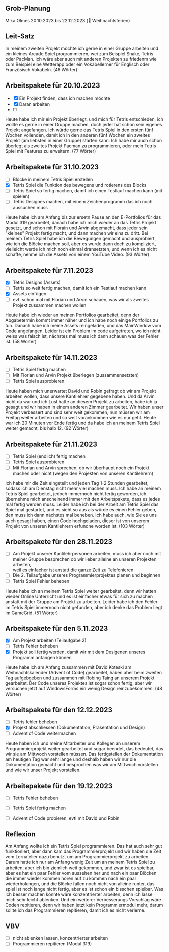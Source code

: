 ## Grob-Planung
Mika Olmes
20.10.2023 bis 22.12.2023 (🎄 Weihnachtsferien)

## Leit-Satz
In meinem zweiten Projekt möchte ich gerne in einer Gruppe arbeiten und ein kleines Arcade Spiel programmieren, wei zum Beispiel Snake, Tetris oder PacMan. Ich wäre aber auch mit anderen Projekten zu friedenm wie zum Beispiel eine Wetterapp oder ein Vokabellerner für Englisch oder Französisch Vokabeln. (46 Wörter)

## Arbeitspakete für 20.10.2023
- [X] Ein Projekt finden, dass ich machen möchte
- [X] Daran arbeiten
- [ ] 

Heute habe ich mir ein Projekt überlegt, und mich für Tetris entschieden, ich wollte es gerne in einer Gruppe machen, doch jeder hat schon sein eigenes Projekt angefangen. Ich würde gerne das Tetris Spiel in den ersten fünf Wochen vollenden, damit ich in den anderen fünf Wochen ein zweites Projekt (am liebsten in einer Gruppe) starten kann. Ich habe mir auch schon überlegt als zweites Projekt Pacman zu programmieren, oder mein Tetris Spiel mit Features zu erweitern. (77 Wörter)

## Arbeitspakete für 31.10.2023
- [ ] Blöcke in meinem Tetris Spiel erstellen
- [X] Tetris Spiel die Funktion des bewegens und rotierens des Blocks
- [ ] Tetris Spiel so fertig machen, damit ich einen Testlauf machen kann (mit spielen)
- [ ] Tetris Designes machen, mit einem Zeichenprogramm das ich noch aussuchen muss

Heute habe ich am Anfang bis zur ersetn Pause an den E-Portfolios für das Modul 319 gearbeitet, danach habe ich mich wieder an das Tetris Projekt gesetzt, und schon mit Florain und Arvin abgemacht, dass jeder sein "kleines" Projekt fertig macht, und dann machen wir eins zu dritt. Bei meinem Tetris Spiel habe ich die Bewegungen gemacht und ausprobiert, wie ich die Blöcke machen soll, aber es wurde dann doch zu kompliziert, vielleicht werde ich mich noch einmal dransetzten, und wenn ich es nicht schaffe, nehme ich die Assets von einem YouTube Video. (93 Wörter)

## Arbeitspakete für 7.11.2023
- [X] Tetris Designs (Assets)
- [ ] Tetris so weit fertig machen, damit ich ein Testlauf machen kann
- [X] Assets einfügen
- [ ] evt. schon mal mit Florian und Arvin schauen, was wir als zweites Projekt zussammen machen wollen

Heute habe ich wieder an meinen Portfolios gearbeitet, denn der Abgabetermin kommt immer näher und ich habe noch einige Portfolios zu tun. Danach habe ich meine Assets reingeladen, und das MainWindow vom Code angefangen. Leider ist ein Problem im code aufgetreten, wo ich nicht weiss was falsch ist, nächstes mal muss ich dann schauen was der Fehler ist. (58 Wörter)

## Arbeitspakete für 14.11.2023

- [ ] Tetris Spiel fertig machen
- [ ] Mit Florian und Arvin Projekt überlegen (zussammensetzten)
- [ ] Tetris Spiel ausprobieren

Heute haben mich unerwartet David und Robin gefragt ob wir am Projekt arbeiten wollen, dass unsere Kantilehrer gegebene haben. Und da Arvin nicht da war und ich Lust hatte an diesem Projekt zu arbeiten, habe ich ja gesagt und wir haben in einem anderen Zimmer gearbeitet. Wir haben unser Projekt verbessert und sind sehr weit gekommen, nun müssen wir am Freitag weiter arbeiten und so weit vorankommen wie es nur geht. Heute war ich 20 Minuten vor Ende fertig und da habe ich an meinem Tetris Spiel weiter gemacht, bis halb 12. (92 Wörter)

## Arbeitspakete für 21.11.2023
- [ ] Tetris Spiel (endlich) fertig machen
- [ ] Tetris Spiel ausprobieren
- [ ] Mit Florian und Arvin sprechen, ob wir überhaupt noch ein Projekt machen oder nicht (wegen den Projekten von unseren Kantilehrern)

Ich habe mir die Zeit eingeteilt und jeden Tag 1-2 Stunden gearbeitet, sodass ich am Dienstag nicht mehr viel machen muss. Ich habe an meinem Tetris Spiel gearbeitet, jedoch immernoch nicht fertig geworden, ich übernehme mich anscheinend immer mit den Arbeitspakete, dass es jedes mal fertig werden muss. Leider habe ich bei der Arbeit am Tetris Spiel das Spiel mal gestartet, und es sieht so aus als würde es einen Fehler geben, den muss ich dann nächstes mal beheben. Ich habe auch, wie Sie es uns auch gesagt haben, einen Code hochgeladen, dieser ist von unserem Projekt von unseren Kantilehrern erfundne worden ist. (103 Wörter)

## Arbeitspakete für den 28.11.2023
- [ ] Am Projekt unserer Kantilehrpersonen arbeiten, muss ich aber noch mit meiner Gruppe besprechen ob wir lieber alleine an unseren Projekten arbeiten,     
      weil es einfacher ist anstatt die ganze Zeit zu Telefonieren
- [ ] Die 2. Teilaufgabe unseres Programmierprojektes planen und beginnen
- [ ] Tetris Spiel Fehler beheben
      
Heute habe ich an meinem Tetris Spiel weiter gearbeitet, denn wir hatten wieder Online Unterricht und es ist einfacher etwas für sich zu machen anstatt mit der Gruppe am Projekt zu arbeiten. Leider habe ich den Fehler im Tetris Spiel immernoch nicht gefunden, aber ich denke das Problem liegt im GameGrid. (51 Wörter)

## Arbeitspakete für den 5.11.2023
- [X] Am Projekt arbeiten (Teilaufgabe 2)
- [ ] Tetris Fehler beheben
- [X] Projekt soll fertig werden, damit wir mit dem Desigenen unseres Programm anfangen können

Heute habe ich am Anfang zussammen mit David Koteski am Weihnachtskalender (Advent of Code) gearbeitet, haben aber beim zweiten Tag aufgebgeben und zussammen mit Robing Taing an unserem Projekt gearbeitet. Der Code unseres Projektes ist sogar schon fertig, aber wir versuchen jetzt auf WindowsForms ein wenig Design reinzubekommen. (48 Wörter)

## Arbeitspakete für den 12.12.2023
- [ ] Tetris fehler beheben
- [X] Projekt abschliessen (Dokumentation, Präsentation und Design)
- [ ] Advent of Code weitermachen 

Heute haben ich und meine Mitarbeiter und Kollegen an unserem Programmierprojekt weiter gearbeitet und sogar beendet, das bedeutet, das wir sie am Mittwoch vorstellen müssen. Das fertigstellen der Dokumentation am heutigen Tag war sehr lange und deshalb haben wir nur die Dokumentation gemacht und besprochen was wir am Mittwoch vorstellen und wie wir unser Projekt vorstellen.

## Arbeitepakete für den 19.12.2023
- [ ] Tetris Fehler beheben
- [ ] Tetris Spiel fertig machen
- [ ] Advent of Code probieren, evtl mit David und Robin


## Reflexion
Am Anfang wollte ich ein Tetris Spiel programmieren. Das hat auch sehr gut funktioniert, aber dann kam das Programmierprojekt und wir haben die Zeit vom Lernatelier dazu benutzt um am Programmierprojekt zu arbeiten. Darum hatte ich nur am Anfang wenig Zeit um an meinem Tetris Spiel zu arbeiten, aber ich bin ziemlich weit gekommen, und zwar ist es spielbar, aber es hat ein paar Fehler vom aussehen her und nach ein paar Blöcken die immer wieder kommen hören auf zu kommen nach ein paar wiederholungen, und die Blöcke fallen noch nicht von alleine runter, das spiel ist noch lange nicht fertig, aber es ist schon ein bisschen spielbar. Was ich besser machen könnte wäre konzentrierter arbeiten, denn ich lasse mich sehr leicht ablenken. Und ein weiterer Verbesserungs Vorschlag wäre Coden repitieren, denn wir haben jetzt kein Programmiermodul mehr, darum sollte ich das Programmieren repitieren, damit ich es nicht verlerne.

## VBV

- [ ] nicht ablenken lassen, konzentrierter arbeiten
- [ ] Programmieren repitieren (Modul 319)
